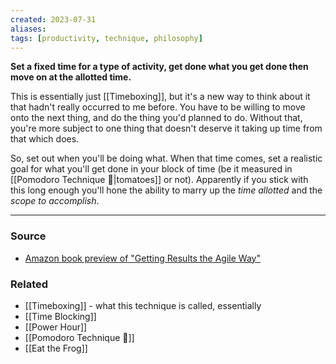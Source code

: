 ```yaml
---
created: 2023-07-31
aliases: 
tags: [productivity, technique, philosophy]
---
```

**Set a fixed time for a type of activity, get done what you get done then move on at the allotted time.**

This is essentially just [[Timeboxing]], but it's a new way to think about it that hadn't really occurred to me before. You have to be willing to move onto the next thing, and do the thing you'd planned to do. Without that, you're more subject to one thing that doesn't deserve it taking up time from that which does. 

So, set out when you'll be doing what. When that time comes, set a realistic goal for what you'll get done in your block of time (be it measured in [[Pomodoro Technique 🍅|tomatoes]] or not). Apparently if you stick with this long enough you'll hone the ability to marry up the *time allotted* and the *scope to accomplish*. 

---
### Source
- [Amazon book preview of "Getting Results the Agile Way"](https://www.amazon.com/Getting-Results-Agile-Way-Personal/dp/0984548203/ref=as_li_ss_tl?ie=UTF8&qid=1510672839&sr=8-1&keywords=the+agile+way&linkCode=sl1&tag=james0f8-20&linkId=e438d446cf2a81bec7acc52b0770e6b2&asin=0984548203&revisionId=&format=4&depth=1)

### Related
- [[Timeboxing]] - what this technique is called, essentially
- [[Time Blocking]]
- [[Power Hour]]
- [[Pomodoro Technique 🍅]]
- [[Eat the Frog]]
 